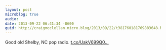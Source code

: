 ```yaml
---
layout: post
microblog: true
audio: 
date: 2013-09-22 06:41:34 -0600
guid: http://craigmcclellan.micro.blog/2013/09/22/t381760181769883648.html
---
```

Good old Shelby, NC pop radio. [t.co/UakV699Q0...](https://t.co/UakV699Q0d)
